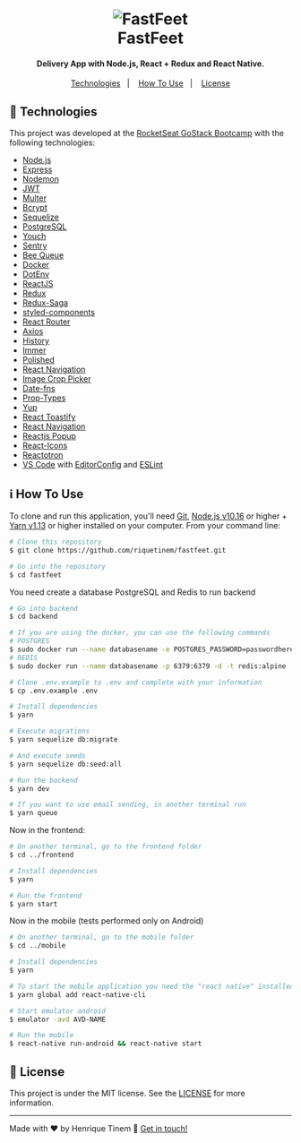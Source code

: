 <h1 align="center">
    <img alt="FastFeet" src="https://raw.githubusercontent.com/Rocketseat/bootcamp-gostack-desafio-02/master/.github/logo.png" />
    <br>
    FastFeet
</h1>

<h4 align="center">
  Delivery App with Node.js, React + Redux and React Native.
</h4>

<p align="center">
  <a href="#rocket-technologies">Technologies</a>&nbsp;&nbsp;&nbsp;|&nbsp;&nbsp;&nbsp;
  <a href="#information_source-how-to-use">How To Use</a>&nbsp;&nbsp;&nbsp;|&nbsp;&nbsp;&nbsp;
  <a href="#memo-license">License</a>
</p>

## :rocket: Technologies

This project was developed at the [RocketSeat GoStack Bootcamp](https://rocketseat.com.br/bootcamp) with the following technologies:

-  [Node.js][nodejs]
-  [Express](https://expressjs.com/)
-  [Nodemon](https://github.com/remy/nodemon)
-  [JWT](https://jwt.io/)
-  [Multer](https://github.com/expressjs/multer)
-  [Bcrypt](https://www.npmjs.com/package/bcrypt)
-  [Sequelize](http://docs.sequelizejs.com/)
-  [PostgreSQL](https://www.postgresql.org/)
-  [Youch](https://www.npmjs.com/package/youch)
-  [Sentry](https://sentry.io/)
-  [Bee Queue](https://www.npmjs.com/package/bcrypt)
-  [Docker](https://www.docker.com/docker-community)
-  [DotEnv](https://www.npmjs.com/package/dotenv)
-  [ReactJS](https://reactjs.org/)
-  [Redux](https://redux.js.org/)
-  [Redux-Saga](https://redux-saga.js.org/)
-  [styled-components](https://www.styled-components.com/)
-  [React Router](https://github.com/ReactTraining/react-router)
-  [Axios](https://github.com/axios/axios)
-  [History](https://www.npmjs.com/package/history)
-  [Immer](https://github.com/immerjs/immer)
-  [Polished](https://polished.js.org/)
-  [React Navigation](https://reactnavigation.org/)
-  [Image Crop Picker](https://github.com/ivpusic/react-native-image-crop-picker)
-  [Date-fns](https://date-fns.org/)
-  [Prop-Types](https://github.com/facebook/prop-types)
-  [Yup](https://github.com/jquense/yup)
-  [React Toastify](https://github.com/fkhadra/react-toastify)
-  [React Navigation](https://reactnavigation.org/)
-  [Reactjs Popup](https://github.com/yjose/reactjs-popup)
-  [React-Icons](https://react-icons.netlify.com/)
-  [Reactotron](https://infinite.red/reactotron)
-  [VS Code][vc] with [EditorConfig][vceditconfig] and [ESLint][vceslint]

## :information_source: How To Use

To clone and run this application, you'll need [Git](https://git-scm.com), [Node.js v10.16][nodejs] or higher + [Yarn v1.13][yarn] or higher installed on your computer. From your command line:

```bash
# Clone this repository
$ git clone https://github.com/riquetinem/fastfeet.git

# Go into the repository
$ cd fastfeet
```
You need create a database PostgreSQL and Redis to run backend

```bash
# Go into backend
$ cd backend

# If you are using the docker, you can use the following commands
# POSTGRES
$ sudo docker run --name databasename -e POSTGRES_PASSWORD=passwordhere -p 5432:5432 -d postgres
# REDIS
$ sudo docker run --name databasename -p 6379:6379 -d -t redis:alpine

# Clone .env.example to .env and complete with your information
$ cp .env.example .env

# Install dependencies
$ yarn

# Execute migrations
$ yarn sequelize db:migrate

# And execute seeds
$ yarn sequelize db:seed:all

# Run the backend
$ yarn dev

# If you want to use email sending, in another terminal run
$ yarn queue
```

Now in the frontend:
```bash
# On another terminal, go to the frontend folder
$ cd ../frontend

# Install dependencies
$ yarn

# Run the frontend
$ yarn start
```

Now in the mobile (tests performed only on Android)
```bash
# On another terminal, go to the mobile folder
$ cd ../mobile

# Install dependencies
$ yarn 

# To start the mobile application you need the "react native" installed globally
$ yarn global add react-native-cli

# Start emulator android
$ emulator -avd AVD-NAME

# Run the mobile 
$ react-native run-android && react-native start
```

## :memo: License
This project is under the MIT license. See the [LICENSE](https://github.com/riquetinem/FastFeet/blob/master/LICENSE) for more information.

---

Made with ♥ by Henrique Tinem :wave: [Get in touch!](https://www.linkedin.com/in/henrique-tinem/)

[nodejs]: https://nodejs.org/
[yarn]: https://yarnpkg.com/
[vc]: https://code.visualstudio.com/
[vceditconfig]: https://marketplace.visualstudio.com/items?itemName=EditorConfig.EditorConfig
[vceslint]: https://marketplace.visualstudio.com/items?itemName=dbaeumer.vscode-eslint
